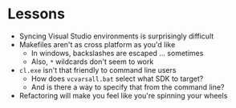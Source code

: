 Lessons
=======

  - Syncing Visual Studio environments is surprisingly difficult
  - Makefiles aren't as cross platform as you'd like
    - In windows, backslashes are escaped ... sometimes
	- Also, `*` wildcards don't seem to work
  - `cl.exe` isn't that friendly to command line users
    - How does `vcvarsall.bat` select what SDK to target?
	- And is there a way to specify that from the command line?
  - Refactoring will make you feel like you're spinning your wheels
